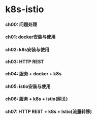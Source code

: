 # k8s-istio

#### ch00: 问题处理

#### ch01: docker安装与使用

#### ch02: k8s安装与使用

#### ch03: HTTP REST

#### ch04: 服务 + docker + k8s

#### ch05: istio安装与使用

#### ch06: 服务 + k8s + istio(网关)

#### ch07: HTTP REST + k8s + Istio(流量转移)